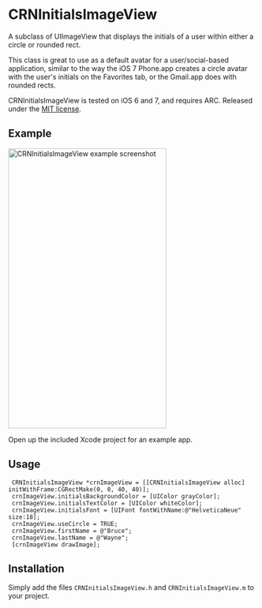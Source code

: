 # CRNInitialsImageView

A subclass of UIImageView that displays the initials of a user within either a circle or rounded rect.

This class is great to use as a default avatar for a user/social-based application, similar to the way the iOS 7 Phone.app creates a circle avatar with the user's initials on the Favorites tab, or the Gmail.app does with rounded rects.

CRNInitialsImageView is tested on iOS 6 and 7, and requires ARC. Released under the [MIT license](LICENSE).

## Example

<img src="http://i.imgur.com/P5sWYVP.png" width=320 height=568 alt="CRNInitialsImageView example screenshot">

Open up the included Xcode project for an example app.

## Usage

``` objc
 CRNInitialsImageView *crnImageView = [[CRNInitialsImageView alloc] initWithFrame:CGRectMake(0, 0, 40, 40)];
 crnImageView.initialsBackgroundColor = [UIColor grayColor];
 crnImageView.initialsTextColor = [UIColor whiteColor];
 crnImageView.initialsFont = [UIFont fontWithName:@"HelveticaNeue" size:18];
 crnImageView.useCircle = TRUE;
 crnImageView.firstName = @"Bruce";
 crnImageView.lastName = @"Wayne";
 [crnImageView drawImage];
```

## Installation

Simply add the files `CRNInitialsImageView.h` and `CRNInitialsImageView.m` to your project.